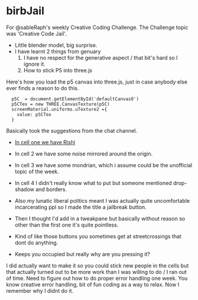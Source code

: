 # birbJail


For @sableRaph's weekly Creative Coding Challenge. The Challenge topic was 'Creative Code Jail'.

- Little blender model, big surprise.
- I have learnt 2 things from genuary
  1. I have no respect for the generative aspect / that bit's hard so I ignore it.
  2. How to stick P5 into three.js

Here's how you load the p5 canvas into three.js, just in case anybody else ever finds a reason to do this.


```
  p5C  = document.getElementById('defaultCanvas0')
  p5CTex = new THREE.CanvasTexture(p5C)
  screenMaterial.uniforms.uTexture2 ={
    value: p5CTex
  }
```

Basically took the suggestions from the chat channel.

- [In cell one we have Rishi](https://twitter.com/DenisovichPy/status/1459962562754199555)
- In cell 2 we have some noise mirrored around the origin.
- In cell 3 we have some mondrian, which i assume could be the unofficial topic of the week.
- In cell 4 I didn't really know what to put but someone mentioned drop-shadow and borders.

- Also my lunatic liberal politics meant I was actually quite uncomfortable incarcerating ppl so I made the title a jailbreak button.

- Then I thought I'd add in a tweakpane but basically without reason so other than the first one it's quite pointless.
- Kind of like those buttons you sometimes get at streetcrossings that dont do anything.
- Keeps you occupied but really why are you pressing it?


I did actually want to make it so you could stick new people in the cells but that actually turned out to be more work than I was willing to do / I ran out of time. Need to figure out how to do proper error handling one week. You know creative error handling, bit of fun coding as a way to relax. Now I remember why I didnt do it.
